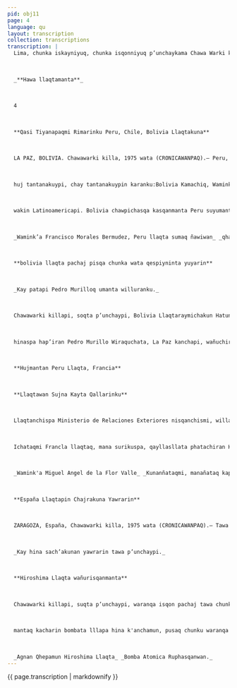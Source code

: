```yaml
---
pid: obj11
page: 4
language: qu
layout: transcription
collection: transcriptions
transcription: |
  Lima, chunka iskayniyuq, chunka isqonniyuq p’unchaykama Chawa Warki killa 1975
  
  
  
  _**Hawa llaqtamanta**_
  
  
  
  4
  
  
  
  **Qasi Tiyanapaqmi Rimarinku Peru, Chile, Bolivia Llaqtakuna**
  
  
  
  LA PAZ, BOLIVIA. Chawawarki killa, 1975 wata (CRONICAWANPAQ).— Peru, Bolivia, Chile llaqtakunan allin rimayman chayanku mana paykuna pura awqanakuyman haykunankupaq. Hinatan winamun Peru Suyumanta Ñawpaqen Willkarqan Wamink’a Francisco Morales Bermudez. Chayta nin, qelqaq mit'ali llank'aqkunapaq rimaspa, Embajada Peruana wasipi, La Paz llaqtapi. Kay La Paallaqtan, Umallin Bolivia Suyo llaqtaman. (Conferencia de Prensa nisqanchis) kay allin rimanakuymi, ruwakun —nin Willkarga Morales Bermudez—.
  
  
  
  huj tantanakuypi, chay tantanakuypin karanku:Bolivia Kamachiq, Wamink'a Hugo Banzer; Wallawisa Umalliq Chilemanta wamink’a Francisco Mora les Bermudez, Peru llaqtanchismanta Kay rimanakuy ruwakun, mana kay pachapi, awqatinkuy kananpaq, Latinoamerica wakinpi. Chay Conferencia de Prensapi, wamink’a Morales Bermudez nillantaq, Kamachiqkunan, kinsa llaqtakunamanta sut'ichamunqaku kay rimayta, nitaq Peru, nitaq Chile, nitaq Boliviapas munankuchu awqatinkuypi haykuyta chayqa. Huqkuna, mana latinoamericano kashaqtin munashanku awqanakuyman tanqawaykuta, kay
  
  
  
  wakin Latinoamericapi. Bolivia chawpichasqa kasqanmanta Peru suyumanta Ñawpaqe Willkarqa, nin, Peru llaqta sumaq nawiwan qhawanqa ima niytapas allin kananpaq Bolivia llaqta, hatun mama Qochaman haykunanpaq. Kunanmi, chayta qhawashanku, Chile llaqta, Bolivia llaqtapuwan, ichaqa, imatapas paykuna ninqaku, sut'ichakunanpaq, ñawpaqtaqa, Perullaqtan ninqa allinmi kashan. Sichus Peru llaqta ninman mana allinchu kashan, chayqa, wajmanta rimanakuyta qalarinan, huq allchakuyta mashkhaspa.
  
  
  
  _Wamink’a Francisco Morales Bermudez, Peru llaqta sumaq ñawiwan_ _qhawanqa ima niytapas allin kananpaq Bolivia llaqtapi, nin._
  
  
  
  **bolivia llaqta pachaj pisqa chunka wata qespiyninta yuyarin**
  
  
  
  _Kay patapi Pedro Murilloq umanta willuranku._
  
  
  
  Chawawarki killapi, soqta p’unchaypi, Bolivia Llaqtaraymichakun Hatun P'unchayninta. Chay P'unchaypi 1825 watapi, Bolivia llaqta qespikawsayman hataririn. Chaypin ñawpaq tiyaran huj hatun llaqta, yachaysapa llaqta chay llaqtatan reqsinchis Aimara llaqtata hina, paykuna hatarichiran hatun wasikunata, kunankamapas sayashanragmi chay wasikunaqa. Chay llaqta mast'arikuran, Titikaka qocha patapi, Inkakunaq ñawpataraqmi chay llaqta kawsaran, hinaspa, Inkaqkuna rikhuriqtin, hinaspa wiñaqtin mast'arikuqtinña, chayman chayanku. Awqanakuypi llallispa, chay llaqtan tukuran tawantin suyuman hunt'akuspa. Chaymanta pachan inkakuna kamachiran. Chay kutin, kay llaqta reqsikuran Qollasuyo sutiwan. Españolkuna chayamuqtintaq, kay llaqtapas coloniaman tukumuran. Chay pachapi, coloniapi, kay llaqtata Alto Peru sutiwan reqsikuran. Chaymanta, 1809 watapiraq, Pedro Murillo wiraqucha sayariran, La Paz llaqtapi, Audiencia de Charcas mana allinta kamachikuqtin, hinaspa wiraqucha Fernando de Abascal, Virrey del Peru kashaqtin, kamachiran, wamink’a Goyenecheman, Altoq Peru suyuman rinanpaq, Pedro Murillo wiraqucha llallinanpaq, q chaymanta awqatinkuypi, wamink'a Goyeneche, llalliran Alto Peru ankallikuq sayariqkunaman,
  
  
  
  hinaspa hap’iran Pedro Murillo Wiraquchata, La Paz kanchapi, wañuchiran, chay sayarisqanmanPeru Suyo qespisqan 1821 watapi, San Martin kamachikuran. Ichaqa, chay pachapiqa, Alto Perupiqa, españolkun kamachillasharankuraqmi. Chay raykun, Ayacucha Awqatinkuypi llallisqan qhepata, Bolivar qollasuyuta puriran, chaypi españolkuna kashaqtinku hinaspa, Qollasuyo runakuna, huñunakuspanku, qespiyta paqarichimunku, chay qespiytan Bolivar Sinchi sut'ichan. Chay raykun, Chawawarki killapi, soqta p’unchay, 1825 watapi, chay Alto Peru nisqanchis, qespiyninta kamaran. Icha qa chay qespinanpag, huq sutita hap iranku, hunaspa Boliva paqarimun, Bolivar Sinchiman saminchaspa." Chay pachamanta, Bolivia huj llaqta karan, manañan Peru Suyoman hunt'akuspa, ichaqa lliw mit'apin kuskalla karanchis. Chay raykun, kunan Bolivia raymichakushan, pachaj pisqa chunka wata qespiyninta hunt'asqan rayku. Hatun kusikuywanmi kashan Bolivia llaqta, hinallataqmi, ñoqanchispas, wayqenchis kaqtin kusilla qhawanchis chayBollvia llaqtata. Chay raykun, aswan allinraq kay raymi kananpaq, Boliviata rishan Wamink’a Francisco Morales Bermudez, Peru suyunchisLmanta Ñawpaqe Willkarqa, Gobierno Revolucionario auinpi hinallataqmi rishanku Venezuela llaqtamanta, huqkaq llaqtakunamantapas.
  
  
  
  **Hujmantan Peru Llaqta, Francia**
  
  
  
  **Llaqtawan Sujna Kayta Qallarinku**
  
  
  
  Llaqtanchispa Ministerio de Relaciones Exteriores nisqanchismi, willakamun, hujmantan Francia llaqtawan sujna kayninta qallarinankupaq, manañataq phiñachinakuypaq imapas kanñachu chayqa. Kay Peru llaqtanchis, Francia llaqtawan sujna kayta tukuparanku, bomba atómica phatachisqanmanta pacha, chay t'uqyaymanmi llaqtanchis hark'akuran, allin kawsananchispaq mana allinta qhawasqan rayku, hinallatataq qhawaranchis q’aya p’unchay kawsananchis chhikisqanmanta, mulay miyuyuq kasqan rayku. Manaraq phiñachinakushaqfinkun, llaqtanchispa Kamachigninchis, Francia jllaqta Kamachiqman apachiran suchita chay bonba phatachiykuna tatinanpaq; manan chayqa imatapas yanaparikunmanchu qasi tiyaynanchista, pachantinpi mast'arikunanpaq nispa.
  
  
  
  Ichataqmi Francla llaqtaq, mana surikuspa, qayllasllata phatachiran Hatun mama qochapi, Atolon de Mururoa nisqapi, chay raykun llaqtanchispa Kamachiqkuna sujna tiyayninta tukuranku, chay phatachiykunata millarikuspa, chay p’unchaymi karan iskay chunka kinsayuq p'unchay, Hawk’ay kusi killapi 1975 watapiraq. Kunanñataqmi, ñataq ch’usaqyapunña chay phiñachikuna chayqa llaqtanchispa kamachiqninchis qelqapi willakamun hinata: Manañataq kapunñachu phiñachi chayqa, kikillantataqmi ch’usaqyapunpas chay Francia llaqtawan mana sujna hina tiyananchis, chay raykun hujmanta qayna hina tiyayta munapuyku, hinaspataq aswantaraq sispayachiyta kay huñuwaqninchis watukunata".
  
  
  
  _Wamink'a Miguel Angel de la Flor Valle_ _Kunanñataqmi, manañataq kapunñachu_ _phiñachi chayqa, Francla llaqtawan, qayna hina tiyayta munapuyku._
  
  
  
  **España Llaqtapin Chajrakuna Yawrarin**
  
  
  
  ZARAGOZA, España, Chawawarki killa, 1975 wata (CRONICAWANPAQ).— Tawa waranqa hectarea mast'ariymi ruphakapun, España laqtapi. Chaypin ruphakun, chajrakuna, tarpusqa Pino sach akunapas. Llapa ruphasqanmi chanisga karan isqon hunu dolares qolqepi. Tawa p’unchaypin nina ruphachisqa, lliwmi k’illinsapi tukupun, huj chispa electrica nisqanchismanta qallarisqa, hinaspa wayra kashaqtin, osqhaylla nina mirarin, hinaspa nina hap’in Pino sach’akunata, chajra tarpusqatapas, iskay huch’uy llaqtakunatapas yaqachalla rawrachin, chaypi tiyaq runakuna astakamunku huq llaqtaman. Wallawisakuna rinku, chay nina wañuchiq, hinallataqmi, nina thasnuqkuna (bombero nisqanchis), Guardia Civilkunapas rinku nina thasnuq. Chay kanakusqawanmi askha qolqe chinkapun, manaraqmi yachakunchuj hayk’asi chinkapun, ichaqa ashkha kashan.
  
  
  
  _Kay hina sach’akunan yawrarin tawa p’unchaypi._
  
  
  
  **Hiroshima Llaqta wañurisqanmanta**
  
  
  
  Chawawarki killapi, suqta p’unchaypi, waranqa isqon pachaj tawa chunka pisqayuq watapi, Hjroshima llaqtapi, t'uqyachinku ñawpaqe bomba atomicata. Chaywan wañuranku iskay pachaj waranqamanta aswan ashkharaq runakuna. Chay pachapi, teqsi muyuntipi kasharan iskay ñeqe awqatinkuy (chay ysutiwan reqsisqa awqatinkuy), hinaspa, Estados Unidos llaqta ruwaran huj bombata, chay bomban aswan wanachiq, kunan kamapas wañushallankuraqmi, chay t'oqyasqanmar kawsaq runakuna. lllapamanmi rijch'akun, hinatan k’ancharin, t'ojyaspa ruphan llapas runakunata, chay bomba urmachisqankupi. Hinan, Estados Unidos kamachiaudkineuñaqa, chay punchaymi kamachiranku Japon Suyupi, Hiroshima llaqtapi chay bombata kacharinankupaq. Pusaq tuy kashaqtin, huj aviun wasaparan Hiroshima llaqtata, hina
  
  
  
  mantaq kacharin bombata lllapa hina k'anchamun, pusaq chunku waranqa runakuna chayuapi wañuchinanpaq. millayta rupharispan, k'illinsaman runakuna tukuranku. Chay Bomba Atomicaqa, maypin t'ojyamun, chaypin lliw kawsasqaniwañuchin, llapan runa hatarichisqan tan thunichin, hinaspataq mana wañuq runakuna, kawsaynin tukunankama onqospalla tiyanku. Chay raykun, lliw llaqtakuna hark ananchis, ama chay bombata ruwakunanpaq.
  
  
  
  _Agnan Qhepamun Hiroshima Llaqta_ _Bomba Atomica Ruphasqanwan._
---
```


{{ page.transcription | markdownify }}
